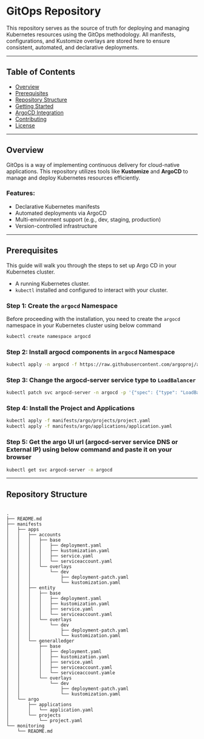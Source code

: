 # GitOps Repository

This repository serves as the source of truth for deploying and managing Kubernetes resources using the GitOps methodology. All manifests, configurations, and Kustomize overlays are stored here to ensure consistent, automated, and declarative deployments.

---

## Table of Contents

- [Overview](#overview)
- [Prerequisites](#prerequisites)
- [Repository Structure](#repository-structure)
- [Getting Started](#getting-started)
- [ArgoCD Integration](#argocd-integration)
- [Contributing](#contributing)
- [License](#license)

---

## Overview

GitOps is a way of implementing continuous delivery for cloud-native applications. This repository utilizes tools like **Kustomize** and **ArgoCD** to manage and deploy Kubernetes resources efficiently.

### Features:
- Declarative Kubernetes manifests
- Automated deployments via ArgoCD
- Multi-environment support (e.g., dev, staging, production)
- Version-controlled infrastructure

---

## Prerequisites

This guide will walk you through the steps to set up Argo CD in your Kubernetes cluster.

- A running Kubernetes cluster.
- `kubectl` installed and configured to interact with your cluster.

### Step 1: Create the `argocd` Namespace

Before proceeding with the installation, you need to create the `argocd` namespace in your Kubernetes cluster using below command

```bash
kubectl create namespace argocd
```

### Step 2: Install argocd components in `argocd` Namespace

```bash
kubectl apply -n argocd -f https://raw.githubusercontent.com/argoproj/argo-cd/stable/manifests/install.yaml
```

### Step 3: Change the argocd-server service type to `LoadBalancer`

```bash
kubectl patch svc argocd-server -n argocd -p '{"spec": {"type": "LoadBalancer"}}'
```

### Step 4: Install the Project and Applications

```bash
kubectl apply -f manifests/argo/projects/project.yaml
kubectl apply -f manifests/argo/applications/application.yaml
```

### Step 5: Get the argo UI url (argocd-server service DNS or External IP) using below command and paste it on your browser

```bash
kubectl get svc argocd-server -n argocd
```

---
## Repository Structure

```plaintext

.
├── README.md
├── manifests
│   ├── apps
│   │   ├── accounts
│   │   │   ├── base
│   │   │   │   ├── deployment.yaml
│   │   │   │   ├── kustomization.yaml
│   │   │   │   ├── service.yaml
│   │   │   │   └── serviceaccount.yaml
│   │   │   └── overlays
│   │   │       └── dev
│   │   │           ├── deployment-patch.yaml
│   │   │           └── kustomization.yaml
│   │   ├── entity
│   │   │   ├── base
│   │   │   │   ├── deployment.yaml
│   │   │   │   ├── kustomization.yaml
│   │   │   │   ├── service.yaml
│   │   │   │   └── serviceaccount.yaml
│   │   │   └── overlays
│   │   │       └── dev
│   │   │           ├── deployment-patch.yaml
│   │   │           └── kustomization.yaml
│   │   └── generalledger
│   │       ├── base
│   │       │   ├── deployment.yaml
│   │       │   ├── kustomization.yaml
│   │       │   ├── service.yaml
│   │       │   ├── serviceaccount.yaml
│   │       │   └── serviceaccount.yamle
│   │       └── overlays
│   │           └── dev
│   │               ├── deployment-patch.yaml
│   │               └── kustomization.yaml
│   └── argo
│       ├── applications
│       │   └── application.yaml
│       └── projects
│           └── project.yaml
└── monitoring
    └── README.md
